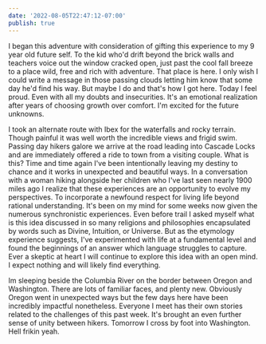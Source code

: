 ```yaml
---
date: '2022-08-05T22:47:12-07:00'
publish: true
---
```

I began this adventure with consideration of gifting this experience to my 9 year old future self. To the kid who'd drift beyond the brick walls and teachers voice out the window cracked open, just past the cool fall breeze to a place wild, free and rich with adventure. That place is here. I only wish I could write a message in those passing clouds letting him know that some day he'd find his way. But maybe I do and that's how I got here. Today I feel proud. Even with all my doubts and insecurities. It's an emotional realization after years of choosing growth over comfort. I'm excited for the future unknowns.

I took an alternate route with Ibex for the waterfalls and rocky terrain. Though painful it was well worth the incredible views and frigid swim. Passing day hikers galore we arrive at the road leading into Cascade Locks and are immediately offered a ride to town from a visiting couple. What is this? Time and time again I've been intentionally leaving my destiny to chance and it works in unexpected and beautiful ways. In a conversation with a woman hiking alongside her children who I've last seen nearly 1900 miles ago I realize that these experiences are an opportunity to evolve my perspectives. To incorporate a newfound respect for living life beyond rational understanding. It's been on my mind for some weeks now given the numerous synchronistic experiences. Even before trail I asked myself what is this idea discussed in so many religions and philosophies encapsulated by words such as Divine, Intuition, or Universe. But as the etymology experience suggests, I've experimented with life at a fundamental level and found the beginnings of an answer which language struggles to capture. Ever a skeptic at heart I will continue to explore this idea with an open mind. I expect nothing and will likely find everything.

Im sleeping beside the Columbia River on the border between Oregon and Washington. There are lots of familiar faces, and plenty new. Obviously Oregon went in unexpected ways but the few days here have been incredibly impactful nonetheless. Everyone I meet has their own stories related to the challenges of this  past week. It's brought an even further sense of unity between hikers. Tomorrow I cross by foot into Washington. Hell frikin yeah. 